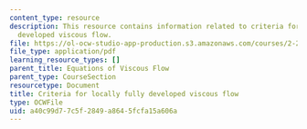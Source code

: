 ```yaml
---
content_type: resource
description: This resource contains information related to criteria for locally fully
  developed viscous flow.
file: https://ol-ocw-studio-app-production.s3.amazonaws.com/courses/2-25-advanced-fluid-mechanics-fall-2013/a40c99d77c5f2849a8645fcfa15a606a_MIT2_25F13_Criter_for_lo.pdf
file_type: application/pdf
learning_resource_types: []
parent_title: Equations of Viscous Flow
parent_type: CourseSection
resourcetype: Document
title: Criteria for locally fully developed viscous flow
type: OCWFile
uid: a40c99d7-7c5f-2849-a864-5fcfa15a606a
---
```

